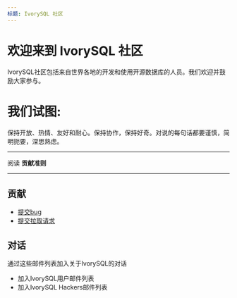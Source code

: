 ```yaml
---
标题: IvorySQL 社区
---
```


# 欢迎来到 IvorySQL 社区

IvorySQL社区包括来自世界各地的开发和使用开源数据库的人员。我们欢迎并鼓励大家参与。

# 我们试图:
保持开放、热情、友好和耐心。保持协作，保持好奇。对说的每句话都要谨慎，简明扼要，深思熟虑。

---

阅读 **贡献准则**

---

## 贡献
- [提交bug](https://github.com/IvorySQL/IvorySQL/issues)
- [提交拉取请求](https://github.com/IvorySQL/IvorySQL/pulls)

## 对话
通过这些邮件列表加入关于IvorySQL的对话

- 加入IvorySQL用户邮件列表
- 加入IvorySQL Hackers邮件列表

